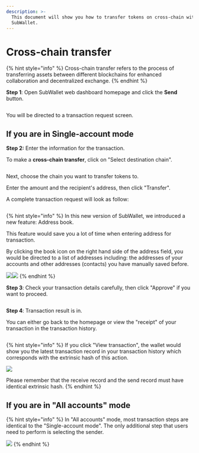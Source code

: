 ```yaml
---
description: >-
  This document will show you how to transfer tokens on cross-chain with
  SubWallet.
---
```


# Cross-chain transfer

{% hint style="info" %}
Cross-chain transfer refers to the process of transferring assets between different blockchains for enhanced collaboration and decentralized exchange.
{% endhint %}

**Step 1**: Open SubWallet web dashboard homepage and click the **Send** button.

<figure><img src="../../../.gitbook/assets/image (60).png" alt=""><figcaption></figcaption></figure>

You will be directed to a transaction request screen.

## **If you are in Single-account mode**

**Step 2:** Enter the information for the transaction.

To make a **cross-chain transfer**, click on "Select destination chain".

<figure><img src="../../../.gitbook/assets/image (62).png" alt=""><figcaption></figcaption></figure>

Next, choose the chain you want to transfer tokens to.

Enter the amount and the recipient's address, then click "Transfer".

A complete transaction request will look as follow:

<figure><img src="../../../.gitbook/assets/image (63).png" alt=""><figcaption></figcaption></figure>

{% hint style="info" %}
In this new version of SubWallet, we introduced a new feature: Address book.&#x20;

This feature would save you a lot of time when entering address for transaction.&#x20;

By clicking the book icon on the right hand side of the address field, you would be directed to a list of addresses including: the addresses of your accounts and other addresses (contacts) you have manually saved before.

![](<../../../.gitbook/assets/image (64).png>)![](<../../../.gitbook/assets/image (65).png>)
{% endhint %}

**Step 3**: Check your transaction details carefully, then click "Approve" if you want to proceed.&#x20;

<figure><img src="../../../.gitbook/assets/image (66).png" alt=""><figcaption></figcaption></figure>

**Step 4**: Transaction result is in.

You can either go back to the homepage or view the "receipt" of your transaction in the transaction history.&#x20;

<figure><img src="../../../.gitbook/assets/image (67).png" alt=""><figcaption></figcaption></figure>

{% hint style="info" %}
If you click "View transaction", the wallet would show you the latest transaction record in your transaction history which corresponds with the extrinsic hash of this action.&#x20;

![](<../../../.gitbook/assets/image (68).png>)&#x20;

Please remember that the receive record and the send record must have identical extrinsic hash.
{% endhint %}

## **If you are in "All accounts" mode**

{% hint style="info" %}
In "All accounts" mode, most transaction steps are identical to the "Single-account mode". The only additional step that users need to perform is selecting the sender.

![](<../../../.gitbook/assets/image (70).png>) &#x20;
{% endhint %}
